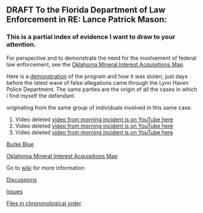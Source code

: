 ## DRAFT To the Florida Department of Law Enforcement in RE: Lance Patrick Mason: 

### This is a partial index of evidence I want to draw to your attention.



For perspective and to demonstrate the need for the involvement of federal law enforcement, see the [Oklahoma Mineral Interest Acquisitions Map](https://mconsulting.github.io/legal/OKMap.html).

Here is a [demonstration](https://youtu.be/K8IqI8j10xA) of the program and how it was stolen, just days before the latest wave of false allegations came through the  Lynn Haven Police Department.  The same parties are the origin of all the cases in which i find myself the defendant.

originating from the same group of individuals involved in this same case.
  

1) Video deleted [video from morning incident is on YouTube here](https://youtu.be/hOU10phWPS4) 
2) Video deleted [video from morning incident is on YouTube here](https://youtu.be/ZTqNLfJfSsc) 
3) Video deleted [video from morning incident is on YouTube here](https://youtu.be/hffssBuJdFs) 

[Burke Blue](https://youtu.be/TZ4Dl0a7Lfw) 

[Oklahoma Mineral Interest Acquisitions Map](https://mconsulting.github.io/legal/OKMap.html) 

Go to [wiki](https://github.com/mconsulting/legal/wiki) for more information

[Discussions](https://github.com/mconsulting/legal/discussions)

[Issues](https://github.com/mconsulting/legal/issues)

[Files in chrononological order](files)












